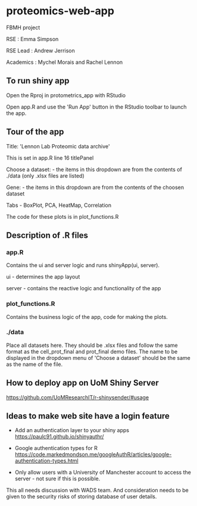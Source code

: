 # proteomics-web-app
FBMH project

RSE : Emma Simpson

RSE Lead : Andrew Jerrison

Academics : Mychel Morais and Rachel Lennon

## To run shiny app
Open the Rproj in protometrics_app with RStudio

Open app.R and use the 'Run App' button in the RStudio toolbar to launch the app.

## Tour of the app
Title: 'Lennon Lab Proteomic data archive'

This is set in app.R line 16 titlePanel

Choose a dataset: - the items in this dropdown are from the contents of ./data (only .xlsx files are listed)

Gene: - the items in this dropdown are from the contents of the choosen dataset

Tabs - BoxPlot, PCA, HeatMap, Correlation

The code for these plots is in plot_functions.R

## Description of .R files

### app.R
Contains the ui and server logic and runs shinyApp(ui, server).

ui - determines the app layout

server - contains the reactive logic and functionality of the app

### plot_functions.R
Contains the business logic of the app, code for making the plots. 

### ./data
Place all datasets here. They should be .xlsx files and follow the same format as the cell_prot_final and prot_final demo files. The name to be displayed in the dropdown menu of 'Choose a dataset' should be the same as the name of the file. 

## How to deploy app on UoM Shiny Server

https://github.com/UoMResearchIT/r-shinysender/#usage

## Ideas to make web site have a login feature
- Add an authentication layer to your shiny apps https://paulc91.github.io/shinyauthr/

- Google authentication types for R https://code.markedmondson.me/googleAuthR/articles/google-authentication-types.html

- Only allow users with a University of Manchester account to access the server - not sure if this is possible. 

This all needs discussion with WADS team. And consideration needs to be given to the security risks of storing database of user details. 




